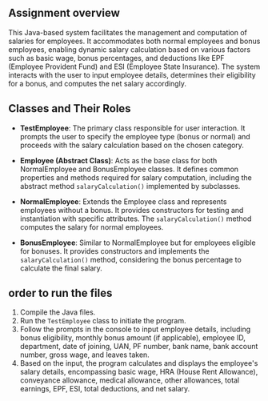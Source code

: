 ## Assignment overview
This Java-based system facilitates the management and computation of salaries for employees. It accommodates both normal employees and bonus employees, enabling dynamic salary calculation based on various factors such as basic wage, bonus percentages, and deductions like EPF (Employee Provident Fund) and ESI (Employee State Insurance). The system interacts with the user to input employee details, determines their eligibility for a bonus, and computes the net salary accordingly.

## Classes and Their Roles

- **TestEmployee**: The primary class responsible for user interaction. It prompts the user to specify the employee type (bonus or normal) and proceeds with the salary calculation based on the chosen category.

- **Employee (Abstract Class)**: Acts as the base class for both NormalEmployee and BonusEmployee classes. It defines common properties and methods required for salary computation, including the abstract method `salaryCalculation()` implemented by subclasses.

- **NormalEmployee**: Extends the Employee class and represents employees without a bonus. It provides constructors for testing and instantiation with specific attributes. The `salaryCalculation()` method computes the salary for normal employees.

- **BonusEmployee**: Similar to NormalEmployee but for employees eligible for bonuses. It provides constructors and implements the `salaryCalculation()` method, considering the bonus percentage to calculate the final salary.

## order to run the files
1. Compile the Java files.
2. Run the `TestEmployee` class to initiate the program.
3. Follow the prompts in the console to input employee details, including bonus eligibility, monthly bonus amount (if applicable), employee ID, department, date of joining, UAN, PF number, bank name, bank account number, gross wage, and leaves taken.
4. Based on the input, the program calculates and displays the employee's salary details, encompassing basic wage, HRA (House Rent Allowance), conveyance allowance, medical allowance, other allowances, total earnings, EPF, ESI, total deductions, and net salary.

